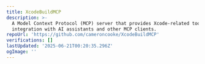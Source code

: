 ```yaml
---
title: XcodeBuildMCP
description: >-
  A Model Context Protocol (MCP) server that provides Xcode-related tools for
  integration with AI assistants and other MCP clients.
repoUrl: 'https://github.com/cameroncooke/XcodeBuildMCP'
verifications: []
lastUpdated: '2025-06-21T00:20:35.296Z'
ogImage: ''
---
```


